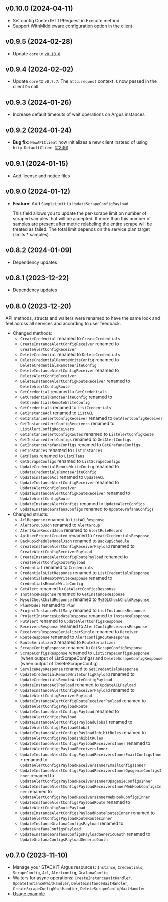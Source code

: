 ## v0.10.0 (2024-04-11)

- Set config.ContextHTTPRequest in Execute method
- Support WithMiddleware configuration option in the client

## v0.9.5 (2024-02-28)

- Update `core` to [`v0.10.0`](../../core/CHANGELOG.md#v0100-2024-02-27)

## v0.9.4 (2024-02-02)

- Update `core` to `v0.7.7`. The `http.request` context is now passed in the client `Do` call.

## v0.9.3 (2024-01-26)

- Increase default timeouts of wait operations on Argus instances

## v0.9.2 (2024-01-24)

- **Bug fix**: `NewAPIClient` now initializes a new client instead of using `http.DefaultClient` ([#236](https://github.com/stackitcloud/stackit-sdk-go/issues/236))

## v0.9.1 (2024-01-15)

- Add license and notice files

## v0.9.0 (2024-01-12)

- **Feature**: Add `SampleLimit` to `UpdateScrapeConfigPayload`.

  This field allows you to update the per-scrape limit on number of scraped samples that will be accepted. If more than this number of samples are present after metric relabeling the entire scrape will be treated as failed. The total limit depends on the service plan target (limits \* samples).

## v0.8.2 (2024-01-09)

- Dependency updates

## v0.8.1 (2023-12-22)

- Dependency updates

## v0.8.0 (2023-12-20)

API methods, structs and waiters were renamed to have the same look and feel across all services and according to user feedback.

- Changed methods:
  - `CreateCredential` renamed to `CreateCredentials`
  - `CreateInstanceAlertConfigReceiver` renamed to `CreateAlertConfigReceiver`
  - `DeleteCredential` renamed to `DeleteCredentials`
  - `DeleteCredentialRemoteWriteConfig` renamed to `DeleteCredentialsRemoteWriteConfig`
  - `DeleteInstanceAlertConfigReceiver` renamed to `DeleteAlertConfigReceiver`
  - `DeleteInstanceAlertConfigRouteReceiver` renamed to `DeleteAlertConfigRoute`
  - `GetCredential` renamed to `GetCredentials`
  - `GetCredentialRemoteWriteConfig` renamed to `GetCredentialsRemoteWriteConfig`
  - `GetCredentials` renamed to `ListCredentials`
  - `GetInstanceAcl` renamed to `ListACL`
  - `GetInstanceAlertConfigReceiver` renamed to `GetAlertConfigReceiver`
  - `GetInstanceAlertConfigReceivers` renamed to `ListAlertConfigReceivers`
  - `GetInstanceAlertConfigRoutes` renamed to `ListAlertConfigRoute`
  - `GetInstanceAlertConfigs` renamed to `GetAlertConfigs`
  - `GetInstanceGrafanaConfigs` renamed to `GetGrafanaConfigs`
  - `GetInstances` renamed to `ListInstances`
  - `GetPlans` renamed to `ListPlans`
  - `GetScrapeConfigs` renamed to `ListScrapeConfigs`
  - `UpdateCredentialRemoteWriteConfig` renamed to `UpdateCredentialsRemoteWriteConfig`
  - `UpdateInstanceAcl` renamed to `UpdateACL`
  - `UpdateInstanceAlertConfigReceiver` renamed to `UpdateAlertConfigReceiver`
  - `UpdateInstanceAlertConfigRouteReceiver` renamed to `UpdateAlertConfigRoute`
  - `UpdateInstanceAlertConfigs` renamed to `UpdateAlertConfigs`
  - `UpdateInstanceGrafanaConfigs` renamed to `UpdateGrafanaConfigs`
- Changed structs:
  - `AclResponse` renamed to `ListACLResponse`
  - `AlertGroupJson` renamed to `AlertGroup`
  - `AlertRuleRecordJson` renamed to `AlertRuleRecord`
  - `ApiUserProjectCreated` renamed to `CreateCredentialsResponse`
  - `BackupScheduleModelJson` renamed to `BackupSchedule`
  - `CreateInstanceAlertConfigReceiverPayload` renamed to `CreateAlertConfigReceiverPayload`
  - `CreateInstanceAlertConfigRoutePayload` renamed to `CreateAlertConfigRoutePayload`
  - `Credential` renamed to `Credentials`
  - `CredentialsListResponse` renamed to `ListCredentialsResponse`
  - `CredentialsRemoteWriteResponse` renamed to `CredentialsRemoteWriteConfig`
  - `GetAlert` renamed to `GetAlertConfigsResponse`
  - `InstanceResponse` renamed to `GetInstanceResponse`
  - `MysqlCheckChildResponse` renamed to `MySQLCheckChildResponse`
  - `PlanModel` renamed to `Plan`
  - `ProjectInstanceFullMany` renamed to `ListInstancesResponse`
  - `ProjectInstancesUpdateResponse` renamed to `InstanceResponse`
  - `PutAlert` renamed to `UpdateAlertConfigsResponse`
  - `ReceiversResponse` renamed to `AlertConfigReceiversResponse`
  - `ReceiversResponseSerializerSingle` renamed to `Receiver`
  - `RouteResponse` renamed to `AlertConfigRouteResponse`
  - `RouteSerializer2` renamed to `RouteSerializer`
  - `ScrapeConfigResponse` renamed to `GetScrapeConfigResponse`
  - `ScrapeConfigsResponse` renamed to `ListScrapeConfigsResponse` (when output of ListScrapeConfigs) and `DeleteScrapeConfigResponse` (when output of DeleteScrapeConfig)
  - `ServiceKeysResponse` renamed to `GetCredentialsResponse`
  - `UpdateCredentialRemoteWriteConfigPayload` renamed to `UpdateCredentialsRemoteWriteConfigPayload`
  - `UpdateInstanceAclPayload` renamed to `UpdateACLPayload`
  - `UpdateInstanceAlertConfigReceiverPayload` renamed to `UpdateAlertConfigReceiverPayload`
  - `UpdateInstanceAlertConfigRouteReceiverPayload` renamed to `UpdateAlertConfigsPayloadRoute`
  - `UpdateInstanceAlertConfigsPayload` renamed to `UpdateAlertConfigsPayload`
  - `UpdateInstanceAlertConfigsPayloadGlobal` renamed to `UpdateAlertConfigsPayloadGlobal`
  - `UpdateInstanceAlertConfigsPayloadInhibitRules` renamed to `UpdateAlertConfigsPayloadInhibitRules`
  - `UpdateInstanceAlertConfigsPayloadReceiversInner` renamed to `UpdateAlertConfigsPayloadReceiversInner`
  - `UpdateInstanceAlertConfigsPayloadReceiversInnerEmailConfigsInner` renamed to `UpdateAlertConfigsPayloadReceiversInnerEmailConfigsInner`
  - `UpdateInstanceAlertConfigsPayloadReceiversInnerOpsgenieConfigsInner` renamed to `UpdateAlertConfigsPayloadReceiversInnerOpsgenieConfigsInner`
  - `UpdateInstanceAlertConfigsPayloadReceiversInnerWebHookConfigsInner` renamed to `UpdateAlertConfigsPayloadReceiversInnerWebHookConfigsInner`
  - `UpdateInstanceAlertConfigsPayloadRoute` renamed to `UpdateAlertConfigRoutePayload`
  - `UpdateInstanceAlertConfigsPayloadRouteRoutesInner` renamed to `UpdateAlertConfigsPayloadRouteRoutesInner`
  - `UpdateInstanceGrafanaConfigsPayload` renamed to `UpdateGrafanaConfigsPayload`
  - `UpdateInstanceGrafanaConfigsPayloadGenericOauth` renamed to `UpdateGrafanaConfigsPayloadGenericOauth`

## v0.7.0 (2023-11-10)

- Manage your STACKIT Argus resources: `Instance`, `Credentials`, `ScrapeConfig`, `Acl`, `Alertconfig`, `GrafanaConfig`
- Waiters for async operations: `CreateInstanceWaitHandler`, `UpdateInstanceWaitHandler`, `DeleteInstanceWaitHandler`, `CreateScrapeConfigWaitHandler`, `DeleteScrapeConfigWaitHandler`
- [Usage example](https://github.com/stackitcloud/stackit-sdk-go/tree/main/examples/argus)
